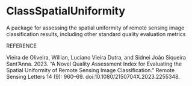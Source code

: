 # ClassSpatialUniformity
A package for assessing the spatial uniformity of remote sensing image classification results, including other standard quality evaluation metrics


REFERENCE

Vieira de Oliveira, Willian, Luciano Vieira Dutra, and Sidnei João Siqueira Sant’Anna. 2023. “A Novel Quality Assessment Index for Evaluating the Spatial Uniformity of Remote Sensing Image Classification.” Remote Sensing Letters 14 (9): 960–69. doi:10.1080/2150704X.2023.2255348.
